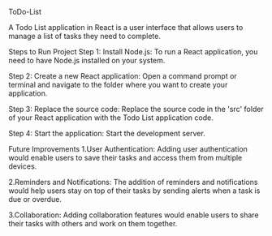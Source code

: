 ToDo-List





A Todo List application in React is a user interface that allows users to manage a list of tasks they need to complete.

Steps to Run Project
Step 1: Install Node.js: To run a React application, you need to have Node.js installed on your system.

Step 2: Create a new React application: Open a command prompt or terminal and navigate to the folder where you want to create your application.

Step 3: Replace the source code: Replace the source code in the 'src' folder of your React application with the Todo List application code.

Step 4: Start the application: Start the development server.

Future Improvements
1.User Authentication: Adding user authentication would enable users to save their tasks and access them from multiple devices.

2.Reminders and Notifications: The addition of reminders and notifications would help users stay on top of their tasks by sending alerts when a task is due or overdue.

3.Collaboration: Adding collaboration features would enable users to share their tasks with others and work on them together.

